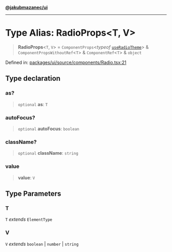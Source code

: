 [**@jakubmazanec/ui**](../README.md)

---

# Type Alias: RadioProps\<T, V\>

> **RadioProps**\<`T`, `V`\> = `ComponentProps`\<_typeof_
> [`useRadioTheme`](../variables/useRadioTheme.md)\> & `ComponentPropsWithoutRef`\<`T`\> &
> `ComponentRef`\<`T`\> & `object`

Defined in:
[packages/ui/source/components/Radio.tsx:21](https://github.com/jakubmazanec/tools/blob/acfa246dbb1035f65efb7fa114167a3cbefca108/packages/ui/source/components/Radio.tsx#L21)

## Type declaration

### as?

> `optional` **as**: `T`

### autoFocus?

> `optional` **autoFocus**: `boolean`

### className?

> `optional` **className**: `string`

### value

> **value**: `V`

## Type Parameters

### T

`T` _extends_ `ElementType`

### V

`V` _extends_ `boolean` \| `number` \| `string`
